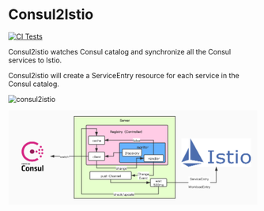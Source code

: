 # Consul2Istio

[![CI Tests](https://github.com/aeraki-framework/consul2istio/workflows/ci/badge.svg?branch=master)](https://github.com/aeraki-framework/consul2istio/actions?query=branch%3Amaster+event%3Apush+workflow%3A%22ci%22)

Consul2istio watches Consul catalog and synchronize all the Consul services to Istio.

Consul2istio will create a ServiceEntry resource for each service in the Consul catalog.

![ consul2istio ](doc/consul2istio.png)

![ consul2istio arch](doc/consul2istio-arch.jpg)